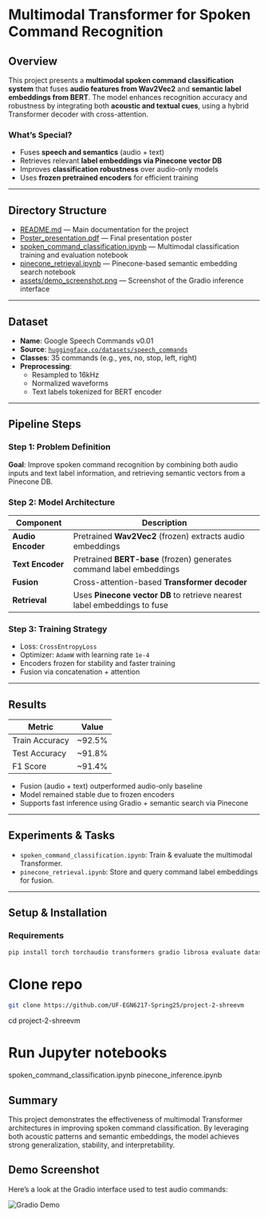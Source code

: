 #  Multimodal Transformer for Spoken Command Recognition

##  Overview

This project presents a **multimodal spoken command classification system** that fuses **audio features from Wav2Vec2** and **semantic label embeddings from BERT**. The model enhances recognition accuracy and robustness by integrating both **acoustic and textual cues**, using a hybrid Transformer decoder with cross-attention.

###  What’s Special?
- Fuses **speech and semantics** (audio + text)
- Retrieves relevant **label embeddings via Pinecone vector DB**
- Improves **classification robustness** over audio-only models
- Uses **frozen pretrained encoders** for efficient training

---

##  Directory Structure


- [README.md](README.md) — Main documentation for the project  
- [Poster_presentation.pdf](Poster_presentation.pdf) — Final presentation poster  
- [spoken_command_classification.ipynb](spoken_command_classification.ipynb) — Multimodal classification training and evaluation notebook  
- [pinecone_retrieval.ipynb](pinecone_retrieval.ipynb) — Pinecone-based semantic embedding search notebook  
- [assets/demo_screenshot.png](assets/demo_screenshot.png) — Screenshot of the Gradio inference interface  
---

## Dataset

- **Name**: Google Speech Commands v0.01  
- **Source**: [`huggingface.co/datasets/speech_commands`](https://huggingface.co/datasets/speech_commands)
- **Classes**: 35 commands (e.g., yes, no, stop, left, right)
- **Preprocessing**:
  - Resampled to 16kHz
  - Normalized waveforms
  - Text labels tokenized for BERT encoder

---

##  Pipeline Steps

### Step 1: Problem Definition  
**Goal**: Improve spoken command recognition by combining both audio inputs and text label information, and retrieving semantic vectors from a Pinecone DB.

### Step 2: Model Architecture

| Component        | Description                                                                 |
|------------------|-----------------------------------------------------------------------------|
| **Audio Encoder**| Pretrained **Wav2Vec2** (frozen) extracts audio embeddings                  |
| **Text Encoder** | Pretrained **BERT-base** (frozen) generates command label embeddings        |
| **Fusion**       | Cross-attention-based **Transformer decoder**                              |
| **Retrieval**    | Uses **Pinecone vector DB** to retrieve nearest label embeddings to fuse    |

### Step 3: Training Strategy

- Loss: `CrossEntropyLoss`
- Optimizer: `AdamW` with learning rate `1e-4`
- Encoders frozen for stability and faster training
- Fusion via concatenation + attention

---

## Results

| Metric        | Value     |
|---------------|-----------|
| Train Accuracy | ~92.5%    |
| Test Accuracy  | ~91.8%    |
| F1 Score       | ~91.4%    |

- Fusion (audio + text) outperformed audio-only baseline  
- Model remained stable due to frozen encoders  
- Supports fast inference using Gradio + semantic search via Pinecone

---

## Experiments & Tasks

- `spoken_command_classification.ipynb`: Train & evaluate the multimodal Transformer.
- `pinecone_retrieval.ipynb`: Store and query command label embeddings for fusion.

---

## Setup & Installation

###  Requirements

```bash
pip install torch torchaudio transformers gradio librosa evaluate datasets pinecone-client
```

# Clone repo
``` bash
git clone https://github.com/UF-EGN6217-Spring25/project-2-shreevm
```
cd project-2-shreevm

# Run Jupyter notebooks
spoken_command_classification.ipynb
pinecone_inference.ipynb

## Summary
This project demonstrates the effectiveness of multimodal Transformer architectures in improving spoken command classification. By leveraging both acoustic patterns and semantic embeddings, the model achieves strong generalization, stability, and interpretability.


##  Demo Screenshot

Here’s a look at the Gradio interface used to test audio commands:


![Gradio Demo](assets/demo_screenshot.png)

